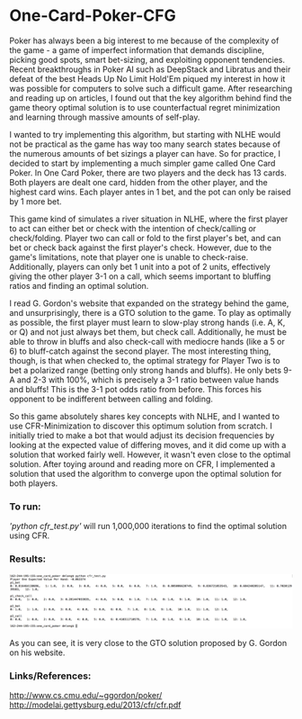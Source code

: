 # One-Card-Poker-CFG

Poker has always been a big interest to me because of the complexity of the game - a game of imperfect information that demands discipline, picking good spots, smart bet-sizing, and exploiting opponent tendencies. Recent breakthroughs in Poker AI such as DeepStack and Libratus and their defeat of the best Heads Up No Limit Hold'Em piqued my interest in how it was possible for computers to solve such a difficult game. After researching and reading up on articles, I found out that the key algorithm behind find the game theory optimal solution is to use counterfactual regret minimization and learning through massive amounts of self-play.

I wanted to try implementing this algorithm, but starting with NLHE would not be practical as the game has way too many search states because of the numerous amounts of bet sizings a player can have. So for practice, I decided to start by implementing a much simpler game called One Card Poker. In One Card Poker, there are two players and the deck has 13 cards. Both players are dealt one card, hidden from the other player, and the highest card wins. Each player antes in 1 bet, and the pot can only be raised by 1 more bet.

This game kind of simulates a river situation in NLHE, where the first player to act can either bet or check with the intention of check/calling or check/folding. Player two can call or fold to the first player's bet, and can bet or check back against the first player's check. However, due to the game's limitations, note that player one is unable to check-raise. Additionally, players can only bet 1 unit into a pot of 2 units, effectively giving the other player 3-1 on a call, which seems important to bluffing ratios and finding an optimal solution.

I read G. Gordon's website that expanded on the strategy behind the game, and unsurprisingly, there is a GTO solution to the game. To play as optimally as possible, the first player must learn to slow-play strong hands (i.e. A, K, or Q) and not just always bet them, but check call. Additionally, he must be able to throw in bluffs and also check-call with mediocre hands (like a 5 or 6) to bluff-catch against the second player. The most interesting thing, though, is that when checked to, the optimal strategy for Player Two is to bet a polarized range (betting only strong hands and bluffs). He only bets 9-A and 2-3 with 100%, which is precisely a 3-1 ratio between value hands and bluffs! This is the 3-1 pot odds ratio from before. This forces his opponent to be indifferent between calling and folding.

So this game absolutely shares key concepts with NLHE, and I wanted to use CFR-Minimization to discover this optimum solution from scratch. I initially tried to make a bot that would adjust its decision frequencies by looking at the expected value of differing moves, and it did come up with a solution that worked fairly well. However, it wasn't even close to the optimal solution. After toying around and reading more on CFR, I implemented a solution that used the algorithm to converge upon the optimal solution for both players.

### To run:
*'python cfr_test.py'* will run 1,000,000 iterations to find the optimal solution using CFR.

### Results:
![Alt text](/CFR_test_results.png?raw=true "Test Results")

As you can see, it is very close to the GTO solution proposed by G. Gordon on his website.

### Links/References:
http://www.cs.cmu.edu/~ggordon/poker/
http://modelai.gettysburg.edu/2013/cfr/cfr.pdf
